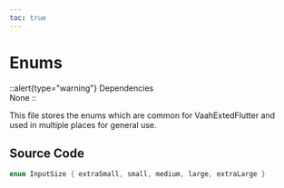 ```yaml
---
toc: true
---
```


# Enums


::alert{type="warning"}
Dependencies   
None
::

This file stores the enums which are common for VaahExtedFlutter and used in multiple places for general use.

## Source Code

```dart
enum InputSize { extraSmall, small, medium, large, extraLarge }
```